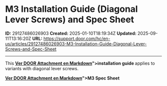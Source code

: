 # M3 Installation Guide (Diagonal Lever Screws) and Spec Sheet

**ID:** 29127486026903
**Created:** 2025-01-10T18:19:34Z
**Updated:** 2025-09-11T13:16:20Z
**URL:** https://support.door.com/hc/en-us/articles/29127486026903-M3-Installation-Guide-Diagonal-Lever-Screws-and-Spec-Sheet

---

<p>This <strong><span class="wysiwyg-underline"><a href="https://support.door.com/hc/article_attachments/29127485035927

> 📄 **Contenido extraído:** [Ver DOOR Attachment en Markdown](./29127485035927_DOOR_Attachment_extracted.md)">installation guide</a> </span></strong>applies to variants with diagonal lever screws. </p>
<p><span class="wysiwyg-underline"><strong><a href="https://support.door.com/hc/article_attachments/34864897193239

> 📄 **Contenido extraído:** [Ver DOOR Attachment en Markdown](./34864897193239_DOOR_Attachment_extracted.md)">M3 Spec Sheet</a></strong></span></p>
